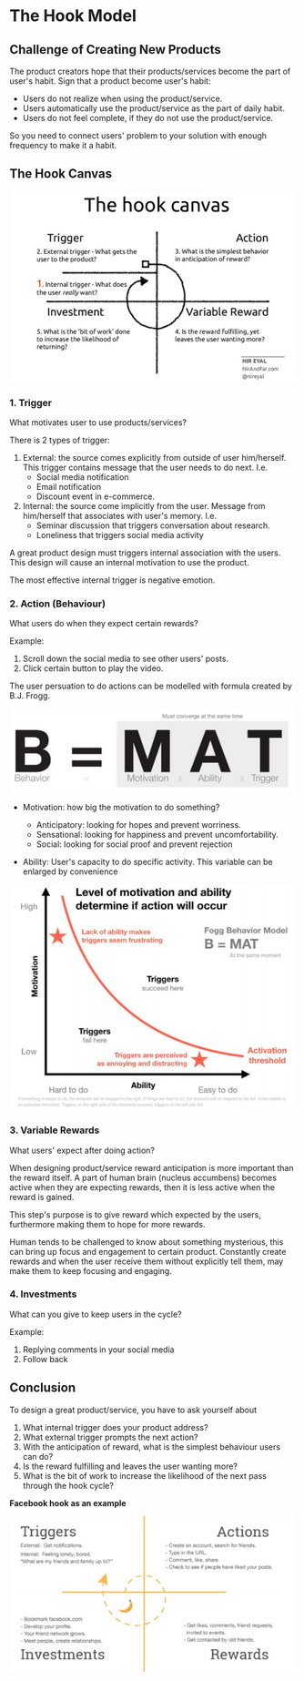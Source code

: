 # The Hook Model

## Challenge of Creating New Products
The product creators hope that their products/services become the part of user's habit. Sign that a product become user's habit:
- Users do not realize when using the product/service.
- Users automatically use the product/service as the part of daily habit.
- Users do not feel complete, if they do not use the product/service.

So you need to connect users' problem to your solution with enough frequency to make it a habit.

## The Hook Canvas

![The Hook Model](attachments/The%20Hook%20Model.png)

### 1. Trigger
What motivates user to use products/services?

There is 2 types of trigger:
1. External: the source comes explicitly from outside of user him/herself. This trigger contains message that the user needs to do next. I.e. 
    - Social media notification
    - Email notification
    - Discount event in e-commerce.
2. Internal: the source come implicitly from the user. Message from him/herself that associates with user's memory. I.e. 
	- Seminar discussion that triggers conversation about research. 
	- Loneliness that triggers social media activity

A great product design must triggers internal association with the users. This design will cause an internal motivation to use the product.

The most effective internal trigger is negative emotion.

### 2. Action (Behaviour)
What users do when they expect certain rewards?

Example:
1. Scroll down the social media to see other users' posts.
2. Click certain button to play the video.

The user persuation to do actions can be modelled with formula created by B.J. Frogg.

![BJ Frogg Formula](attachments/BJFroggFormula.png)

- Motivation: how big the motivation to do something?
	- Anticipatory: looking for hopes and prevent worriness.
	- Sensational: looking for happiness and prevent uncomfortability.
	- Social: looking for social proof and prevent rejection

- Ability: User's capacity to do specific activity. This variable can be enlarged by convenience

![Level of Motivation](attachments/Level%20of%20Motivation%20and%20Ability.png)

### 3. Variable Rewards
What users' expect after doing action?

When designing product/service reward anticipation is more important than the reward itself. A part of human brain (nucleus accumbens) becomes active when they are expecting rewards, then it is less active when the reward is gained.

This step's purpose is to give reward which expected by the users, furthermore making them to hope for more rewards.

Human tends to be challenged to know about something mysterious, this can bring up focus and engagement to certain product. Constantly create rewards and when the user receive them without explicitly tell them, may make them to keep focusing and engaging.

### 4. Investments
What can you give to keep users in the cycle?

Example:
1. Replying comments in your social media
2. Follow back

## Conclusion
To design a great product/service, you have to ask yourself about
1. What internal trigger does your product address?
2. What external trigger prompts the next action?
3. With the anticipation of reward, what is the simplest behaviour users can do?
4. Is the reward fulfilling and leaves the user wanting more?
5. What is the bit of work to increase the likelihood of the next pass through the hook cycle?

**Facebook hook as an example**

![Facebook Hook](attachments/Facebook-hook.png)
